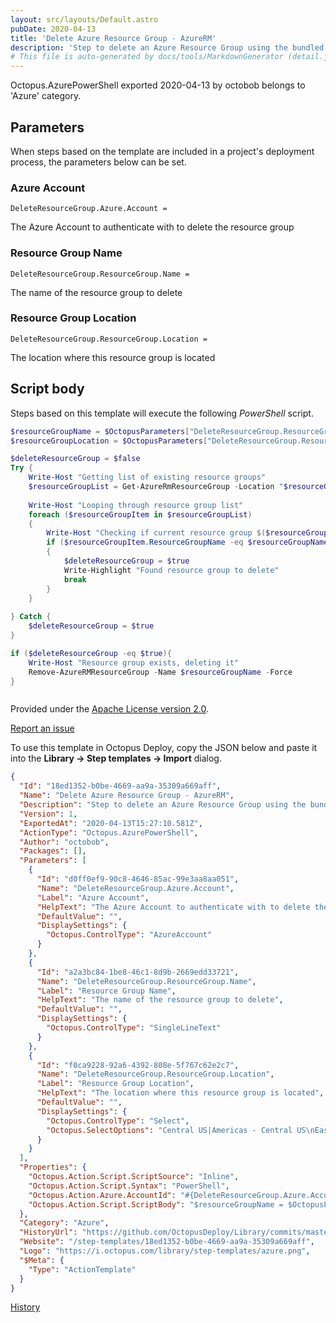 ```yaml
---
layout: src/layouts/Default.astro
pubDate: 2020-04-13
title: 'Delete Azure Resource Group - AzureRM'
description: 'Step to delete an Azure Resource Group using the bundled AzureRM cmdlets with Octopus Deploy.  It will first check to see if the resource group exists, and if it does exist, it will delete it.'
# This file is auto-generated by docs/tools/MarkdownGenerator (detail.js)
---
```


Octopus.AzurePowerShell exported 2020-04-13 by octobob belongs to 'Azure' category.

## Parameters

When steps based on the template are included in a project's deployment process, the parameters below can be set.


<div class="param">

### Azure Account

`DeleteResourceGroup.Azure.Account = `

The Azure Account to authenticate with to delete the resource group

</div>
        
<div class="param">

### Resource Group Name

`DeleteResourceGroup.ResourceGroup.Name = `

The name of the resource group to delete

</div>
        
<div class="param">

### Resource Group Location

`DeleteResourceGroup.ResourceGroup.Location = `

The location where this resource group is located

</div>
        

## Script body

Steps based on this template will execute the following *PowerShell* script.

```PowerShell
$resourceGroupName = $OctopusParameters["DeleteResourceGroup.ResourceGroup.Name"]
$resourceGroupLocation = $OctopusParameters["DeleteResourceGroup.ResourceGroup.Location"]

$deleteResourceGroup = $false
Try {
	Write-Host "Getting list of existing resource groups"
	$resourceGroupList = Get-AzureRmResourceGroup -Location "$resourceGroupLocation"    
    
    Write-Host "Looping through resource group list"
    foreach ($resourceGroupItem in $resourceGroupList)
    {
    	Write-Host "Checking if current resource group $($resourceGroupItem.ResourceGroupName) matches $resourceGroupName"
    	if ($resourceGroupItem.ResourceGroupName -eq $resourceGroupName)
        {
    		$deleteResourceGroup = $true
            Write-Highlight "Found resource group to delete"
            break
        }
    }
    
} Catch {
	$deleteResourceGroup = $true
}

if ($deleteResourceGroup -eq $true){
	Write-Host "Resource group exists, deleting it"
    Remove-AzureRMResourceGroup -Name $resourceGroupName -Force	
}



```

Provided under the [Apache License version 2.0](https://github.com/OctopusDeploy/Library/blob/master/LICENSE.txt).

[Report an issue](https://github.com/OctopusDeploy/Library/issues/new?assignees=&labels=&projects=&template=bug-report.yml&title=Issue%20with%20Delete%20Azure%20Resource%20Group%20-%20AzureRM&step-template=Delete%20Azure%20Resource%20Group%20-%20AzureRM)

<div class="get-json">

To use this template in Octopus Deploy, copy the JSON below and paste it into the **Library → Step templates → Import** dialog.

```json
{
  "Id": "18ed1352-b0be-4669-aa9a-35309a669aff",
  "Name": "Delete Azure Resource Group - AzureRM",
  "Description": "Step to delete an Azure Resource Group using the bundled AzureRM cmdlets with Octopus Deploy.  It will first check to see if the resource group exists, and if it does exist, it will delete it.",
  "Version": 1,
  "ExportedAt": "2020-04-13T15:27:10.581Z",
  "ActionType": "Octopus.AzurePowerShell",
  "Author": "octobob",
  "Packages": [],
  "Parameters": [
    {
      "Id": "d0ff0ef9-90c8-4646-85ac-99e3aa8aa051",
      "Name": "DeleteResourceGroup.Azure.Account",
      "Label": "Azure Account",
      "HelpText": "The Azure Account to authenticate with to delete the resource group",
      "DefaultValue": "",
      "DisplaySettings": {
        "Octopus.ControlType": "AzureAccount"
      }
    },
    {
      "Id": "a2a3bc84-1be8-46c1-8d9b-2669edd33721",
      "Name": "DeleteResourceGroup.ResourceGroup.Name",
      "Label": "Resource Group Name",
      "HelpText": "The name of the resource group to delete",
      "DefaultValue": "",
      "DisplaySettings": {
        "Octopus.ControlType": "SingleLineText"
      }
    },
    {
      "Id": "f0ca9228-92a6-4392-808e-5f767c62e2c7",
      "Name": "DeleteResourceGroup.ResourceGroup.Location",
      "Label": "Resource Group Location",
      "HelpText": "The location where this resource group is located",
      "DefaultValue": "",
      "DisplaySettings": {
        "Octopus.ControlType": "Select",
        "Octopus.SelectOptions": "Central US|Americas - Central US\nEast US|Americas - East US\nEast US 2|Americas - East US 2\nNorth Central US|Americas - North Central US\nSouth Central US|Americas - South Central US\nWest US|Americas - West US\nWest US 2|Americas - West US 2\nWest Central US|Americas - West Central US\nCanada Central|Americas - Canada Central\nCanada East|Americas - Canada East\nBrazil South|Americas - Brazil South\nEast Asia|Asia Pacific - East Asia\nSoutheast Asia|Asia Pacific - Southeast Asia\nAustralia Central|Asia Pacific - Australia Central\nAustralia Central 2|Asia Pacific - Australia Central 2\nAustralia East|Asia Pacific - Australia East\nAustralia Southeast|Asia Pacific - Australia Southeast\nChina East|Asia Pacific - China East\nChina East 2|Asia Pacific - China East 2\nChina North|Asia Pacific - China North\nChina North 2|Asia Pacific - China North 2\nCentral India|Asia Pacific - Central India\nSouth India|Asia Pacific - South India\nWest India|Asia Pacific - West India\nJapan East|Asia Pacific - Japan East\nJapan West|Asia Pacific - Japan West\nKorea Central|Asia Pacific - Korea Central\nKorea South|Asia Pacific - Korea South\nNorth Europe|Europe - North Europe\nWest Europe|Europe - West Europe\nFrance Central|Europe - France Central\nFrance South|Europe - France South\nGermany North|Europe - Germany North\nGermany West Central|Europe - Germany West Central\nNorway East|Europe - Norway East\nNorway West|Europe - Norway West\nSpain Central|Europe - Spain Central\nSwitzerland North|Europe - Switzerland North\nSwitzerland West|Europe - Switzerland West\nUK South|Europe - UK South\nUK West|Europe - UK West\nSouth Africa North|Middle East and Africa - South Africa North\nSouth Africa West|Middle East and Africa - South Africa West\nUAE Central|Middle East and Africa - UAE Central\nUAE North|Middle East and Africa - UAE North"
      }
    }
  ],
  "Properties": {
    "Octopus.Action.Script.ScriptSource": "Inline",
    "Octopus.Action.Script.Syntax": "PowerShell",
    "Octopus.Action.Azure.AccountId": "#{DeleteResourceGroup.Azure.Account}",
    "Octopus.Action.Script.ScriptBody": "$resourceGroupName = $OctopusParameters[\"DeleteResourceGroup.ResourceGroup.Name\"]\n$resourceGroupLocation = $OctopusParameters[\"DeleteResourceGroup.ResourceGroup.Location\"]\n\n$deleteResourceGroup = $false\nTry {\n\tWrite-Host \"Getting list of existing resource groups\"\n\t$resourceGroupList = Get-AzureRmResourceGroup -Location \"$resourceGroupLocation\"    \n    \n    Write-Host \"Looping through resource group list\"\n    foreach ($resourceGroupItem in $resourceGroupList)\n    {\n    \tWrite-Host \"Checking if current resource group $($resourceGroupItem.ResourceGroupName) matches $resourceGroupName\"\n    \tif ($resourceGroupItem.ResourceGroupName -eq $resourceGroupName)\n        {\n    \t\t$deleteResourceGroup = $true\n            Write-Highlight \"Found resource group to delete\"\n            break\n        }\n    }\n    \n} Catch {\n\t$deleteResourceGroup = $true\n}\n\nif ($deleteResourceGroup -eq $true){\n\tWrite-Host \"Resource group exists, deleting it\"\n    Remove-AzureRMResourceGroup -Name $resourceGroupName -Force\t\n}\n\n\n"
  },
  "Category": "Azure",
  "HistoryUrl": "https://github.com/OctopusDeploy/Library/commits/master/step-templates//opt/buildagent/work/75443764cd38076d/step-templates/azure-delete-resource-group.json",
  "Website": "/step-templates/18ed1352-b0be-4669-aa9a-35309a669aff",
  "Logo": "https://i.octopus.com/library/step-templates/azure.png",
  "$Meta": {
    "Type": "ActionTemplate"
  }
}
```

[History](https://github.com/OctopusDeploy/Library/commits/master/step-templates/https://github.com/OctopusDeploy/Library/commits/master/step-templates//opt/buildagent/work/75443764cd38076d/step-templates/azure-delete-resource-group.json)

</div>
